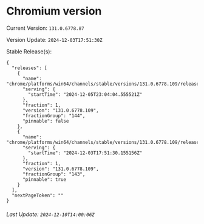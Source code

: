 # Chromium version

Current Version: `131.0.6778.87`

Version Update: `2024-12-03T17:51:30Z`

Stable Release(s):
```
{
  "releases": [
    {
      "name": "chrome/platforms/win64/channels/stable/versions/131.0.6778.109/releases/1733439844",
      "serving": {
        "startTime": "2024-12-05T23:04:04.555521Z"
      },
      "fraction": 1,
      "version": "131.0.6778.109",
      "fractionGroup": "144",
      "pinnable": false
    },
    {
      "name": "chrome/platforms/win64/channels/stable/versions/131.0.6778.109/releases/1733248290",
      "serving": {
        "startTime": "2024-12-03T17:51:30.155156Z"
      },
      "fraction": 1,
      "version": "131.0.6778.109",
      "fractionGroup": "143",
      "pinnable": true
    }
  ],
  "nextPageToken": ""
}
```

###### Last Update: `2024-12-10T14:00:06Z`
        